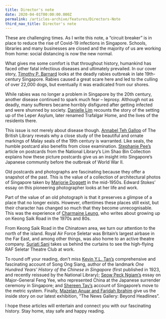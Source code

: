 ```yaml
---
title: Director's note
date: 2020-04-01T00:00:00.000Z
permalink: /articles-archive/features/Directors-Note
third_nav_title: Director's note
---
```


These are challenging times. As I write this note, a “circuit breaker” is in place to reduce the rise of Covid-19 infections in Singapore. Schools, libraries and many businesses are closed and the majority of us are working from home: social distancing is now the new normal.

What gives me some comfort is that throughout history, humankind has faced other fatal infectious diseases and ultimately prevailed. In our cover story, [Timothy P. Barnard](/articles-archive/features/_posts/2020-05-19-mad-dogs) looks at the deadly rabies outbreak in late 19th-century Singapore. Rabies caused a great scare here and led to the culling of over 22,000 dogs, but eventually it was eradicated from our shores. 

While rabies was no longer a problem in Singapore by the 20th century, another disease continued to spark much fear – leprosy. Although not as deadly, many sufferers became horribly disfigured after getting infected and were shunned by society. [Danielle Lim](/articles-archive/features/_posts/2020-04-01-Leprosy) recounts the story of the setting up of the Leper Asylum, later renamed Trafalgar Home, and the lives of the residents there. 

This issue is not merely about disease though. [Annabel Teh Gallop](/articles-archive/features/_posts/2020-05-19-Malay-Seals) of The British Library reveals why a close study of the beautiful and ornate markings of Malay seals of the 19th century is warranted. Like seals, the humble postcard also benefits from close examination. [Stephanie Pee’s](/articles-archive/features/_posts/2020-04-24-History-Through-Postcardss) article on postcards from the National Library’s Lim Shao Bin Collection explains how these picture postcards give us an insight into Singapore’s Japanese community before the outbreak of World War II.

Old postcards and photographs are fascinating because they offer a snapshot of the past. This is the value of a collection of architectural photos of Singapore taken by [Marjorie Doggett](/articles-archive/features/_posts/2020-04-01-Doggett) in the mid-1950s. Edward Stokes’ essay on this pioneering photographer looks at her life and work.

Part of the value of an old photograph is that it preserves a glimpse of a place that no longer exists. However, oftentimes these places still exist, but their character has changed so much that they become unrecognisable. This was the experience of [Charmaine Leung](/articles-archive/features/_posts/2020-04-01-Keong-Saik), who writes about growing up on Keong Saik Road in the 1970s and 80s. 

From Keong Saik Road in the Chinatown area, we turn our attention to the north of the island. Royal Air Force Seletar was Britain’s largest airbase in the Far East, and among other things, was also home to an active theatre company. [Suriati Sani](/articles-archive/features/_posts/2020-04-01-Thespians) takes us behind the curtains to see the high-flying RAF Seletar Theatre Club at work.

To round off your reading, don’t miss [Kevin Y.L. Tan’s](/articles-archive/features/_posts/2020-04-01-King) comprehensive and fascinating account of Song Ong Siang, author of the landmark *One Hundred Years’ History of the Chinese in Singapore* (first published in 1923, and recently reissued by the National Library); [Seow Peck Ngiam’s](/articles-archive/features/_posts/2020-04-01-witness-to-history) essay on Major-General Feng Yee, who represented China at the Japanese surrender ceremony in Singapore; and [Shereen Tay’s](/articles-archive/features/_posts/2020-04-01-Metric) account of Singapore’s move to the metric system. Finally, [Mazelan Anuar and Faridah Ibrahim](/articles-archive/features/_posts/2020-05-13-The-News-Gallery) give us the inside story on our latest exhibition, “The News Gallery: Beyond Headlines”.

I hope these articles will entertain and connect you with our fascinating history. Stay home, stay safe and happy reading.

